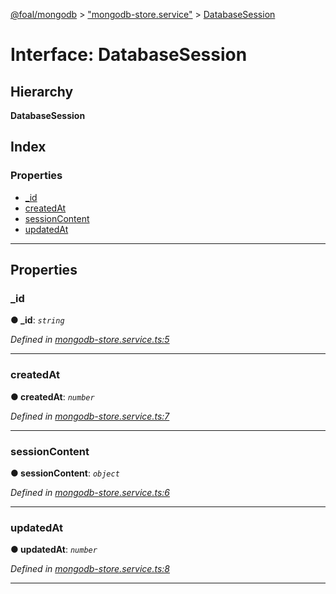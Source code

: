 [@foal/mongodb](../README.md) > ["mongodb-store.service"](../modules/_mongodb_store_service_.md) > [DatabaseSession](../interfaces/_mongodb_store_service_.databasesession.md)

# Interface: DatabaseSession

## Hierarchy

**DatabaseSession**

## Index

### Properties

* [_id](_mongodb_store_service_.databasesession.md#_id)
* [createdAt](_mongodb_store_service_.databasesession.md#createdat)
* [sessionContent](_mongodb_store_service_.databasesession.md#sessioncontent)
* [updatedAt](_mongodb_store_service_.databasesession.md#updatedat)

---

## Properties

<a id="_id"></a>

###  _id

**● _id**: *`string`*

*Defined in [mongodb-store.service.ts:5](https://github.com/FoalTS/foal/blob/70cc46bd/packages/mongodb/src/mongodb-store.service.ts#L5)*

___
<a id="createdat"></a>

###  createdAt

**● createdAt**: *`number`*

*Defined in [mongodb-store.service.ts:7](https://github.com/FoalTS/foal/blob/70cc46bd/packages/mongodb/src/mongodb-store.service.ts#L7)*

___
<a id="sessioncontent"></a>

###  sessionContent

**● sessionContent**: *`object`*

*Defined in [mongodb-store.service.ts:6](https://github.com/FoalTS/foal/blob/70cc46bd/packages/mongodb/src/mongodb-store.service.ts#L6)*

___
<a id="updatedat"></a>

###  updatedAt

**● updatedAt**: *`number`*

*Defined in [mongodb-store.service.ts:8](https://github.com/FoalTS/foal/blob/70cc46bd/packages/mongodb/src/mongodb-store.service.ts#L8)*

___

